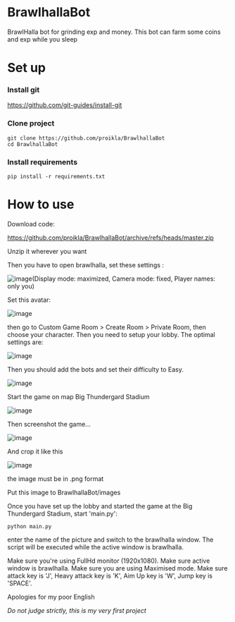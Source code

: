 # BrawlhallaBot
BrawlHalla bot for grinding exp and money.
This bot can farm some coins and exp while you sleep

# Set up
### Install git
https://github.com/git-guides/install-git
### Clone project
```
git clone https://github.com/proikla/BrawlhallaBot 
cd BrawlhallaBot
```
### Install requirements
```
pip install -r requirements.txt
```

# How to use

Download code:

https://github.com/proikla/BrawlhallaBot/archive/refs/heads/master.zip

Unzip it wherever you want

Then you have to open brawlhalla, set these settings : 

![image](https://user-images.githubusercontent.com/58581541/173115585-36379276-1431-4742-9834-d36277c62ce0.png)(Display mode: maximized, Camera mode: fixed, Player names: only you)

Set this avatar:

![image](https://user-images.githubusercontent.com/58581541/173119224-27f1a225-2770-4e46-bef0-ca11ba191e3f.png)

then go to Custom Game Room > Create Room > Private Room, then choose your character. 
Then you need to setup your lobby. The optimal settings are:

![image](https://user-images.githubusercontent.com/58581541/173114325-23e5fae3-84d8-487f-a0ce-688a9eef3422.png)

Then you should add the bots and set their difficulty to Easy.

![image](https://user-images.githubusercontent.com/58581541/173114690-bc17cb6d-9bd2-4003-998e-dccb4c223431.png)

Start the game on map Big Thundergard Stadium

![image](https://user-images.githubusercontent.com/58581541/173114956-ec54586a-0924-49e5-b686-b5133485cb46.png)

Then screenshot the game...

![image](https://user-images.githubusercontent.com/58581541/173115171-ebe02b15-d1fa-4506-801b-22b006864988.png)

And crop it like this 

![image](https://user-images.githubusercontent.com/58581541/173115276-dfc66b23-5bb8-4da6-805d-3b018494bf59.png)

the image must be in .png format

Put this image to BrawlhallaBot/images

Once you have set up the lobby and started the game at the Big Thundergard Stadium, start 'main.py':
```
python main.py
```
enter the name of the picture and switch to the brawlhalla window. The script will be executed while the active window is brawlhalla.

Make sure you're using FullHd monitor (1920x1080). Make sure active window is brawlhalla. Make sure you are using Maximised mode. Make sure attack key is 'J', Heavy attack key is 'K', Aim Up key is 'W', Jump key is 'SPACE'.

Apologies for my poor English

*Do not judge strictly, this is my very first project*
